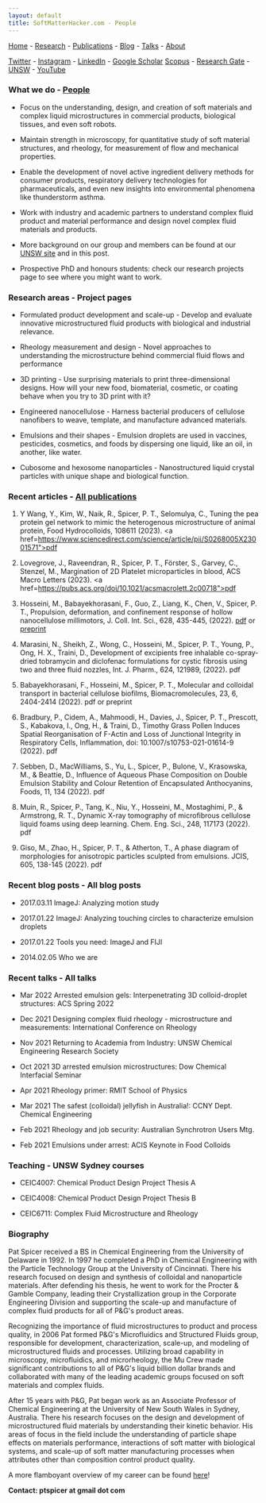 ```yaml
---
layout: default
title: SoftMatterHacker.com - People
---
```



 [Home](index.md) - [Research](research.md) - [Publications](publications.md) - [Blog](blog.md) - [Talks](talks.md) - [About](whoweare.md)
 
 [Twitter](http://twitter.com/SoftMatterHackr/) -  [Instagram](http://instagram.com/softmatterhacker/) -  [LinkedIn](http://www.linkedin.com/pub/pat-spicer/2/41a/8b3) -  [Google Scholar](http://scholar.google.com/citations?hl=en&user=PyAxphYAAAAJ&view_op=list_works&pagesize=100) 
 [Scopus](http://www.scopus.com/authid/detail.url?origin=resultslist&authorId=56210450800) -  [Research Gate](http://www.researchgate.net/profile/Patrick_Spicer/) -  [UNSW](https://research.unsw.edu.au/people/associate-professor-patrick-spicer) - [YouTube](https://www.youtube.com/user/ptspicer)


### What we do - [People](people.md)

* Focus on the understanding, design, and creation of soft materials and complex liquid microstructures in commercial products, biological tissues, and even soft robots.

* Maintain strength in microscopy, for quantitative study of soft material structures, and rheology, for measurement of flow and mechanical properties.

* Enable the development of novel active ingredient delivery methods for consumer products, respiratory delivery technologies for pharmaceuticals, and even new insights into environmental phenomena like thunderstorm asthma.

* Work with industry and academic partners to understand complex fluid product and material performance and design novel complex fluid materials and products.

* More background on our group and members can be found at our [UNSW site](https://research.unsw.edu.au/people/associate-professor-patrick-spicer) and in this post.

* Prospective PhD and honours students: check our research projects page to see where you might want to work.


### Research areas - Project pages

* Formulated product development and scale-up - Develop and evaluate innovative microstructured fluid products with biological and industrial relevance.

* Rheology measurement and design - Novel approaches to understanding the microstructure behind commercial fluid flows and performance

* 3D printing - Use surprising materials to print three-dimensional designs. How will your new food, biomaterial, cosmetic, or coating behave when you try to 3D print with it?

* Engineered nanocellulose - Harness bacterial producers of cellulose nanofibers to weave, template, and manufacture advanced materials.

* Emulsions and their shapes - Emulsion droplets are used in vaccines, pesticides, cosmetics, and foods by dispersing one liquid, like an oil, in another, like water.

* Cubosome and hexosome nanoparticles - Nanostructured liquid crystal particles with unique shape and biological function.


### Recent articles - [All publications](publications.md)

1. Y Wang, Y., Kim, W., Naik, R., Spicer, P. T., Selomulya, C., Tuning the pea protein gel network to mimic the heterogenous microstructure of animal protein, Food Hydrocolloids, 108611 (2023). <a href=https://www.sciencedirect.com/science/article/pii/S0268005X23001571">pdf</a>

2. Lovegrove, J., Raveendran, R., Spicer, P. T., Förster, S., Garvey, C., Stenzel, M., Margination of 2D Platelet microparticles in blood, ACS Macro Letters (2023). <a href=https://pubs.acs.org/doi/10.1021/acsmacrolett.2c00718">pdf</a>

1. Hosseini, M., Babayekhorasani, F., Guo, Z., Liang, K., Chen, V., Spicer, P. T., Propulsion, deformation, and confinement response of hollow nanocellulose millimotors, J. Coll. Int. Sci., 628, 435-445, (2022). [pdf](https://nonequilibrium.com/.../pdf/Maryam%20Millimotors%20JCIS.pdf) or [preprint](http://arxiv.org/abs/2206.03232)

1. Marasini, N., Sheikh, Z., Wong, C., Hosseini, M., Spicer, P. T., Young, P., Ong, H. X., Traini, D., Development of excipients free inhalable co-spray-dried tobramycin and diclofenac formulations for cystic fibrosis using two and three fluid nozzles, Int. J. Pharm., 624, 121989, (2022). pdf

1. Babayekhorasani, F., Hosseini, M., Spicer, P. T., Molecular and colloidal transport in bacterial cellulose biofilms, Biomacromolecules, 23, 6, 2404-2414 (2022). pdf or preprint

1. Bradbury, P., Cidem, A., Mahmoodi, H., Davies, J., Spicer, P. T., Prescott, S., Kabakova, I., Ong, H., & Traini, D., Timothy Grass Pollen Induces Spatial Reorganisation of F-Actin and Loss of Junctional Integrity in Respiratory Cells, Inflammation, doi: 10.1007/s10753-021-01614-9 (2022). pdf

1. Sebben, D., MacWilliams, S., Yu, L., Spicer, P., Bulone, V., Krasowska, M., & Beattie, D., Influence of Aqueous Phase Composition on Double Emulsion Stability and Colour Retention of Encapsulated Anthocyanins, Foods, 11, 134 (2022). pdf

1. Muin, R., Spicer, P., Tang, K., Niu, Y., Hosseini, M., Mostaghimi, P., & Armstrong, R. T., Dynamic X-ray tomography of microfibrous cellulose liquid foams using deep learning. Chem. Eng. Sci., 248, 117173 (2022). pdf

1. Giso, M., Zhao, H., Spicer, P. T., & Atherton, T., A phase diagram of morphologies for anisotropic particles sculpted from emulsions. JCIS, 605, 138-145 (2022). pdf


### Recent blog posts - All blog posts

* 2017.03.11 ImageJ: Analyzing motion study

* 2017.01.22 ImageJ: Analyzing touching circles to characterize emulsion droplets

* 2017.01.22 Tools you need: ImageJ and FIJI

* 2014.02.05 Who we are


### Recent talks - All talks

* Mar 2022 Arrested emulsion gels: Interpenetrating 3D colloid-droplet structures: ACS Spring 2022

* Dec 2021 Designing complex fluid rheology - microstructure and measurements: International Conference on Rheology

* Nov 2021 Returning to Academia from Industry: UNSW Chemical Engineering Research Society

* Oct 2021 3D arrested emulsion microstructures: Dow Chemical Interfacial Seminar

* Apr 2021 Rheology primer: RMIT School of Physics

* Mar 2021 The safest (colloidal) jellyfish in Australia!: CCNY Dept. Chemical Engineering

* Feb 2021 Rheology and job security: Australian Synchrotron Users Mtg.

* Feb 2021 Emulsions under arrest: ACIS Keynote in Food Colloids


### Teaching - UNSW Sydney courses

* CEIC4007: Chemical Product Design Project Thesis A

* CEIC4008: Chemical Product Design Project Thesis B

* CEIC6711: Complex Fluid Microstructure and Rheology


### Biography

Pat Spicer received a BS in Chemical Engineering from the University of Delaware in 1992. In 1997 he completed a PhD in Chemical Engineering with the Particle Technology Group at the University of Cincinnati. There his research focused on design and synthesis of colloidal and nanoparticle materials. After defending his thesis, he went to work for the Procter & Gamble Company, leading their Crystallization group in the Corporate Engineering Division and supporting the scale-up and manufacture of complex fluid products for all of P&G's product areas.

Recognizing the importance of fluid microstructures to product and process quality, in 2006 Pat formed P&G's Microfluidics and Structured Fluids group, responsible for development, characterization, scale-up, and modeling of microstructured fluids and processes. Utilizing broad capability in microscopy, microfluidics, and microrheology, the Mu Crew made significant contributions to all of P&G's liquid billion dollar brands and collaborated with many of the leading academic groups focused on soft materials and complex fluids.

After 15 years with P&G, Pat began work as an Associate Professor of Chemical Engineering at the University of New South Wales in Sydney, Australia. There his research focuses on the design and development of microstructured fluid materials by understanding their kinetic behavior. His areas of focus in the field include the understanding of particle shape effects on materials performance, interactions of soft matter with biological systems, and scale-up of soft matter manufacturing processes when attributes other than composition control product quality.

A more flamboyant overview of my career can be found [here](https://www.futurefoodsystems.com.au/pat-spicer-complex-fluids-expert/)!


**Contact: ptspicer at gmail dot com**